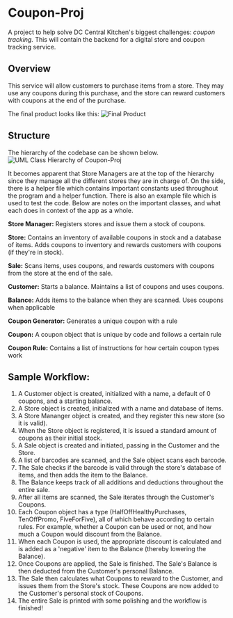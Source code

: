 # Coupon-Proj

A project to help solve DC Central Kitchen's biggest challenges: <i> coupon tracking.</i> This will contain the backend for a digital store and coupon tracking service.

## Overview

This service will allow customers to purchase items from a store. They may use any coupons during this purchase, and the store can reward customers with coupons at the end of the purchase.

The final product looks like this: ![Final Product](https://www.notion.so/image/https%3A%2F%2Fs3-us-west-2.amazonaws.com%2Fsecure.notion-static.com%2Fce5dd3a5-bf5c-4326-83c5-706cda059a2b%2FUntitled.png?table=block&id=65d1b29a-1267-4023-825f-8b89435ed844&width=2880&cache=v2)


## Structure

The hierarchy of the codebase can be shown below. ![UML Class Hierarchy of Coupon-Proj](https://www.lucidchart.com/publicSegments/view/a45c4ac1-b423-4132-a14a-be00ebccd228/image.png)

It becomes apparent that Store Managers are at the top of the hierarchy since they manage all the different stores they are in charge of. On the side, there is a helper file which contains important constants used throughout the program and a helper function. There is also an example file which is used to test the code. Below are notes on the important classes, and what each does in context of the app as a whole.

**Store Manager:** Registers stores and issue them a stock of coupons.

**Store:** Contains an inventory of available coupons in stock and a database of items. Adds coupons to inventory and rewards customers with coupons (if they're in stock).

**Sale:** Scans items, uses coupons, and rewards customers with coupons from the store at the end of the sale.

**Customer:** Starts a balance. Maintains a list of coupons and uses coupons.

**Balance:** Adds items to the balance when they are scanned. Uses coupons when applicable

**Coupon Generator:** Generates a unique coupon with a rule

**Coupon:** A coupon object that is unique by code and follows a certain rule

**Coupon Rule:** Contains a list of instructions for how certain coupon types work

## Sample Workflow:
1. A Customer object is created, initialized with a name, a default of 0 coupons, and a starting balance.
2. A Store object is created, initialized with a name and database of items.
3. A Store Mananger object is created, and they register this new store (so it is valid).
4. When the Store object is registered, it is issued a standard amount of coupons as their initial stock.
5. A Sale object is created and initiated, passing in the Customer and the Store.
6. A list of barcodes are scanned, and the Sale object scans each barcode.
7. The Sale checks if the barcode is valid through the store's database of items, and then adds the item to the Balance.
8. The Balance keeps track of all additions and deductions throughout the entire sale.
9. After all items are scanned, the Sale iterates through the Customer's Coupons.
10. Each Coupon object has a type (HalfOffHealthyPurchases, TenOffPromo, FiveForFive), all of which behave according to certain rules. For example, whether a Coupon can be used or not, and how much a Coupon would discount from the Balance.
11. When each Coupon is used, the appropriate discount is calculated and is added as a 'negative' item to the Balance (thereby lowering the Balance).
12. Once Coupons are applied, the Sale is finished. The Sale's Balance is then deducted from the Customer's personal Balance.
13. The Sale then calculates what Coupons to reward to the Customer, and issues them from the Store's stock. These Coupons are now added to the Customer's personal stock of Coupons.
14. The entire Sale is printed with some polishing and the workflow is finished!

